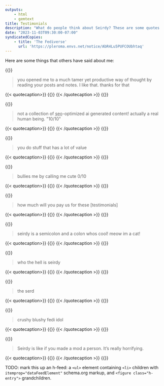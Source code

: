 ```yaml
---
outputs:
    - html
    - gemtext
title: Testimonials
description: "What do people think about Seirdy? These are some quotes about me."
date: "2023-11-03T09:30:00-07:00"
syndicatedCopies:
    - title: 'The Fediverse'
      url: 'https://pleroma.envs.net/notice/AbR4Lu5PUFCOUbhtaq'
---
```

Here are some things that others have said about me:

{{<quotation>}}

<blockquote itemprop="text">

you opened me to a much tamer yet productive way of thought by reading your posts and notes. I like that. thanks for that

</blockquote>
{{< quotecaption>}}
{{<indieweb-person name="yosh" url="https://unix.dog/~yosh/info.html" itemprop="author">}}
{{< /quotecaption >}}
{{</quotation>}}

{{<quotation>}}

<blockquote itemprop="text">

not a collection of <abbr title="search-engine optimization">seo</abbr>-optimized ai generated content! actually a real human being. "10/10"

</blockquote>
{{< quotecaption>}}
{{<indieweb-person name="taco" url="https://mestizo.monster/" itemprop="author">}}
{{< /quotecaption >}}
{{</quotation>}}

{{<quotation>}}

<blockquote itemprop="text">

you do stuff that has a lot of value

</blockquote>
{{< quotecaption>}}
{{<indieweb-person name="Athena Lilith Martin" url="https://www.alm.website/me" itemprop="author">}}
{{< /quotecaption >}}
{{</quotation>}}

{{<quotation>}}

<blockquote itemprop="text">

bullies me by calling me cute 0/10

</blockquote>
{{< quotecaption>}}
{{<indieweb-person name="winter" url="https://winter.oops.wtf/" itemprop="author">}}
{{< /quotecaption >}}
{{</quotation>}}

{{<quotation>}}

<blockquote itemprop="text">

how much will you pay us for these \[testimonials\]

</blockquote>
{{< quotecaption>}}
{{<indieweb-person first-name="theo" last-name="court" url="https://theocourt.com/" itemprop="author">}}
{{< /quotecaption >}}
{{</quotation>}}

{{<quotation>}}

<blockquote itemprop="text">

seirdy is a semicolon and a colon whos cool! meow im a cat!

</blockquote>
{{< quotecaption>}}
{{<indieweb-person name="Fries" url="https://fries.gay/" itemprop="author">}}
{{< /quotecaption >}}
{{</quotation>}}

{{<quotation>}}

<blockquote itemprop="text">

who the hell is seirdy

</blockquote>
{{< quotecaption>}}
{{<indieweb-person name="MeowcaTheoRange" url="https://abtmtr.link/" itemprop="author">}}
{{< /quotecaption >}}
{{</quotation>}}

{{<quotation>}}

<blockquote itemprop="text">

the serd

</blockquote>
{{< quotecaption>}}
{{<indieweb-person name="Avery" url="https://shitpostalotl.codeberg.page/" itemprop="author">}}
{{< /quotecaption >}}
{{</quotation>}}

{{<quotation>}}

<blockquote itemprop="text">

crushy blushy fedi idol

</blockquote>
{{< quotecaption>}}
{{<indieweb-person name="tastytea" url="https://tastytea.de/" itemprop="author">}}
{{< /quotecaption >}}
{{</quotation>}}

{{<quotation>}}

<blockquote itemprop="text">

Seirdy is like if you made a mod a person. It’s really horrifying.

</blockquote>
{{< quotecaption>}}
{{<indieweb-person name="Anonymous" itemprop="author">}}
{{< /quotecaption >}}
{{</quotation>}}

TODO: mark this up an h-feed: a `<ul>` element containing `<li>` children with `itemprop="dataFeedElement"` schema.org markup, and `<figure class="h-entry">` grandchildren.

